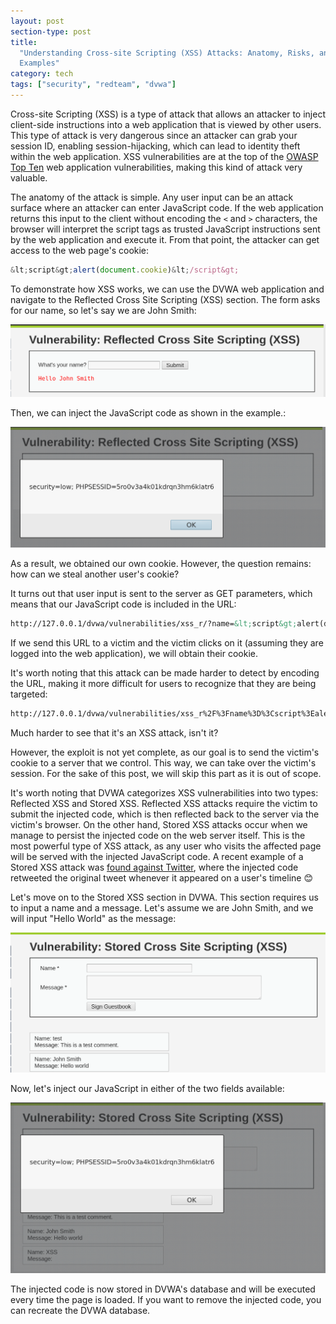 ```yaml
---
layout: post
section-type: post
title:
  "Understanding Cross-site Scripting (XSS) Attacks: Anatomy, Risks, and
  Examples"
category: tech
tags: ["security", "redteam", "dvwa"]
---
```


Cross-site Scripting (XSS) is a type of attack that allows an attacker to inject
client-side instructions into a web application that is viewed by other users.
This type of attack is very dangerous since an attacker can grab your session
ID, enabling session-hijacking, which can lead to identity theft within the web
application. XSS vulnerabilities are at the top of the
[OWASP Top Ten](https://www.owasp.org/index.php/Category:OWASP_Top_Ten_Project#tab=OWASP_Top_10_for_2017_Release_Candidate)
web application vulnerabilities, making this kind of attack very valuable.

The anatomy of the attack is simple. Any user input can be an attack surface
where an attacker can enter JavaScript code. If the web application returns this
input to the client without encoding the `<` and `>` characters, the browser
will interpret the script tags as trusted JavaScript instructions sent by the
web application and execute it. From that point, the attacker can get access to
the web page's cookie:

```javascript
&lt;script&gt;alert(document.cookie)&lt;/script&gt;
```

To demonstrate how XSS works, we can use the DVWA web application and navigate
to the Reflected Cross Site Scripting (XSS) section. The form asks for our name,
so let's say we are John Smith:

![xss](/img/posts/xss/xss-0.png)

Then, we can inject the JavaScript code as shown in the example.:

![xss](/img/posts/xss/xss-1.png)

As a result, we obtained our own cookie. However, the question remains: how can
we steal another user's cookie?

It turns out that user input is sent to the server as GET parameters, which
means that our JavaScript code is included in the URL:

```html
http://127.0.0.1/dvwa/vulnerabilities/xss_r/?name=&lt;script&gt;alert(document.cookie)&lt;/script&gt;
```

If we send this URL to a victim and the victim clicks on it (assuming they are
logged into the web application), we will obtain their cookie.

It's worth noting that this attack can be made harder to detect by encoding the
URL, making it more difficult for users to recognize that they are being
targeted:

```html
http://127.0.0.1/dvwa/vulnerabilities/xss_r%2F%3Fname%3D%3Cscript%3Ealert(document.cookie)%3C%2Fscript%3E%0A%0A
```

Much harder to see that it's an XSS attack, isn't it?

However, the exploit is not yet complete, as our goal is to send the victim's
cookie to a server that we control. This way, we can take over the victim's
session. For the sake of this post, we will skip this part as it is out of
scope.

It's worth noting that DVWA categorizes XSS vulnerabilities into two types:
Reflected XSS and Stored XSS. Reflected XSS attacks require the victim to submit
the injected code, which is then reflected back to the server via the victim's
browser. On the other hand, Stored XSS attacks occur when we manage to persist
the injected code on the web server itself. This is the most powerful type of
XSS attack, as any user who visits the affected page will be served with the
injected JavaScript code. A recent example of a Stored XSS attack was
[found against Twitter](https://www.youtube.com/watch?v=zv0kZKC6GAM&feature=youtu.be),
where the injected code retweeted the original tweet whenever it appeared on a
user's timeline 😊

Let's move on to the Stored XSS section in DVWA. This section requires us to
input a name and a message. Let's assume we are John Smith, and we will input
"Hello World" as the message:

![xss](/img/posts/xss/xss-2.png)

Now, let's inject our JavaScript in either of the two fields available:

![xss](/img/posts/xss/xss-3.png)

The injected code is now stored in DVWA's database and will be executed every
time the page is loaded. If you want to remove the injected code, you can
recreate the DVWA database.

